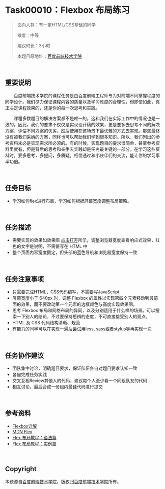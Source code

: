 ﻿# Task00010：Flexbox 布局练习
> 面向人群：有一定HTML/CSS基础的同学
>
> 难度：中等
>
> 建议时长：3小时
>
> 本题目原地址：[百度前端技术学院](http://ife.baidu.com/2016/task/detail?taskId=10)

<br />

## 重要说明

&emsp;&emsp;百度前端技术学院的课程任务是由百度前端工程师专为对前端不同掌握程度的同学设计。我们尽力保证课程内容的质量以及学习难度的合理性，但即使如此，真正决定课程效果的，还是你的每一次思考和实践。

&emsp;&emsp;课程多数题目的解决方案都不是唯一的，这和我们在实际工作中的情况也是一致的。因此，我们的要求不仅仅是实现设计稿的效果，更是要多去思考不同的解决方案，评估不同方案的优劣，然后使用在该场景下最优雅的方式去实现。那些最终没有被我们采纳的方案，同样也可以帮助我们学到很多知识。所以，我们列出的参考资料未必是实现需求所必须的。有的时候，实现题目的要求很简单，甚至参考资料里就有，但是背后的思考和亲手去实践却是任务最关键的一部分。在学习这些资料时，要多思考，多提问，多质疑。相信通过和小伙伴们的交流，能让你的学习事半功倍。

<br />

## 任务目标

- 学习如何flex进行布局，学习如何根据屏幕宽度调整布局策略。

<br />

## 任务描述

- 需要实现的效果如效果图 [点击打开](images/task_1_10_1.png)所示，调整浏览器宽度查看响应式效果，红色的文字是说明，不需要写在 HTML 中
- 整个页面内容宽度固定，但头部的蓝色导航和浏览器宽度保持一致


<br />

## 任务注意事项

- 只需要完成HTML，CSS代码编写，不需要写JavaScript
- 屏幕宽度小于 640px 时，调整 Flexbox 的属性以实现第四个元素移动到最前面的效果，而不要改动第一个元素的边框颜色与高度实现效果图。
- 思考 Flexbox 布局和网格布局的异同，以及分别适用于什么样的场景。可以搜索一下别人的结论，不过要保持思辨的态度，不可直接接受别人的观点。
- HTML 及 CSS 代码结构清晰、规范
- 有能力的同学可以在实现一遍后尝试用less, sass或者stylus等再实现一次



<br />

## 任务协作建议

- 团队集中讨论，明确题目要求，保证队伍各自对题目要求认知一致
- 各自完成任务实践
- 交叉互相Review其他人的代码，建议每个人至少看一个同组队友的代码
- 相互讨论，最后合成一份组内最佳代码进行提交

<br />

## 参考资料

- [Flexbox详解](https://segmentfault.com/a/1190000002910324)
- [MDN Flex](https://developer.mozilla.org/zh-CN/docs/Web/CSS/flex)
- [Flex 布局教程：语法篇](http://www.ruanyifeng.com/blog/2015/07/flex-grammar.html?utm_source=tuicool)
- [Flex 布局教程：实例篇](http://www.ruanyifeng.com/blog/2015/07/flex-examples.html)

<br />

## Copyright

本题源自[百度前端技术学院](http://ife.baidu.com/2016/task/detail?taskId=10)，版权归[百度前端技术学院](http://ife.baidu.com/)所有。